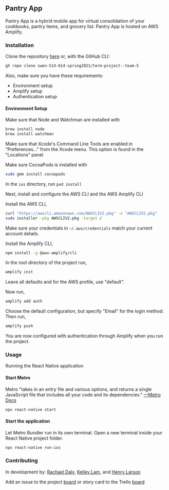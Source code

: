 ## Pantry App

Pantry App is a hybrid mobile app for virtual consolidation of your cookbooks, pantry items, and grocery list. Pantry App is hosted on AWS Amplify.

### Installation

Clone the repository [here](https://github.com/swen-514-614-spring2021/term-project--team-5.git) or,
with the GitHub CLI:

```bash
gh repo clone swen-514-614-spring2021/term-project--team-5
```

Also, make sure you have these requirements:

- Environment setup
- Amplify setup
- Authentication setup

#### Environment Setup

Make sure that Node and Watchman are installed with

```bash
brew install node
brew install watchman
```

Make sure that Xcode's Command Line Tools are enabled in "Preferences..." from the Xcode menu. This option is found in
the "Locations" panel

Make sure CocoaPods is installed with

```bash
sudo gem install cocoapods
```

In the `ios` directory, run `pod install`

Next, install and configure the AWS CLI and the AWS Amplify CLI

Install the AWS CLI,

```bash
curl "https://awscli.amazonaws.com/AWSCLIV2.pkg" -o "AWSCLIV2.pkg"
sudo installer -pkg AWSCLIV2.pkg -target /
```

Make sure your credentials in `~/.aws/credentials` match your current account details.

Install the Amplify CLI,

```bash
npm install -g @aws-amplify/cli
```

In the root directory of the project run, 
```bash
amplify init
```
Leave all defaults and for the AWS profile, use "default".

Now run, 
```bash
amplify add auth
```
Choose the default configuration, but specify "Email" for the login method.
Then run,
```bash
amplify push
```

You are now configured with authentication through Amplify when you run the project.

### Usage

Running the React Native application

#### Start Metro

Metro "takes in an entry file and various options, and returns a single JavaScript file that includes all your code and
its dependencies."
[—Metro Docs](https://facebook.github.io/metro/docs/concepts/)

```bash
npx react-native start
```

#### Start the application

Let Metro Bundler run in its own terminal. Open a new terminal inside your React Native project folder.

```bash
npx react-native run-ios
```

### Contributing

In development by:
[Rachael Daly](https://github.com/RachaelDaly),
[Kelley Lam](https://github.com/kxl1360),
and [Henry Larson](https://github.com/hxl1116)

Add an issue to the project
[board](https://github.com/swen-514-614-spring2021/term-project--team-5/projects/1)
or story card to the Trello
[board](https://trello.com/b/ZunSFauw/kanban-template)
